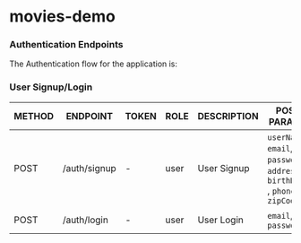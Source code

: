 # movies-demo

### Authentication Endpoints

The Authentication flow for the application is:

### User Signup/Login

METHOD | ENDPOINT         | TOKEN | ROLE | DESCRIPTION              | POST PARAMS                                     | RETURNS
-------|------------------|-------|------|--------------------|-------------------------------------------------|--------------------
POST   | /auth/signup     | -     | user | User Signup              | `userName`, `email`, `password`, `address`, `birthDate` , `phone`, `zipCode`  | { token: `token` }
POST   | /auth/login      | -     | user | User Login               | `email`, `password`                             | { token: `token` }
